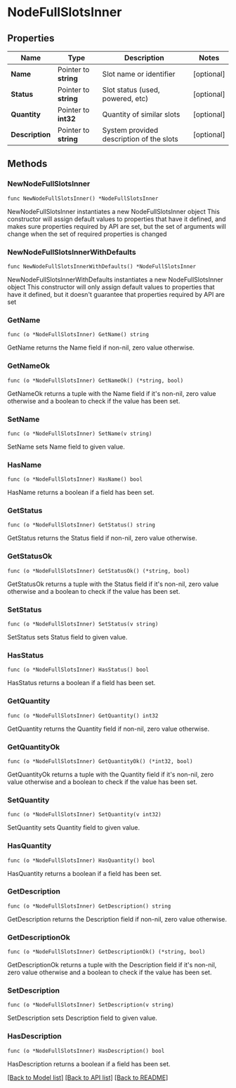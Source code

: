 # NodeFullSlotsInner

## Properties

Name | Type | Description | Notes
------------ | ------------- | ------------- | -------------
**Name** | Pointer to **string** | Slot name or identifier | [optional] 
**Status** | Pointer to **string** | Slot status (used, powered, etc) | [optional] 
**Quantity** | Pointer to **int32** | Quantity of similar slots | [optional] 
**Description** | Pointer to **string** | System provided description of the slots | [optional] 

## Methods

### NewNodeFullSlotsInner

`func NewNodeFullSlotsInner() *NodeFullSlotsInner`

NewNodeFullSlotsInner instantiates a new NodeFullSlotsInner object
This constructor will assign default values to properties that have it defined,
and makes sure properties required by API are set, but the set of arguments
will change when the set of required properties is changed

### NewNodeFullSlotsInnerWithDefaults

`func NewNodeFullSlotsInnerWithDefaults() *NodeFullSlotsInner`

NewNodeFullSlotsInnerWithDefaults instantiates a new NodeFullSlotsInner object
This constructor will only assign default values to properties that have it defined,
but it doesn't guarantee that properties required by API are set

### GetName

`func (o *NodeFullSlotsInner) GetName() string`

GetName returns the Name field if non-nil, zero value otherwise.

### GetNameOk

`func (o *NodeFullSlotsInner) GetNameOk() (*string, bool)`

GetNameOk returns a tuple with the Name field if it's non-nil, zero value otherwise
and a boolean to check if the value has been set.

### SetName

`func (o *NodeFullSlotsInner) SetName(v string)`

SetName sets Name field to given value.

### HasName

`func (o *NodeFullSlotsInner) HasName() bool`

HasName returns a boolean if a field has been set.

### GetStatus

`func (o *NodeFullSlotsInner) GetStatus() string`

GetStatus returns the Status field if non-nil, zero value otherwise.

### GetStatusOk

`func (o *NodeFullSlotsInner) GetStatusOk() (*string, bool)`

GetStatusOk returns a tuple with the Status field if it's non-nil, zero value otherwise
and a boolean to check if the value has been set.

### SetStatus

`func (o *NodeFullSlotsInner) SetStatus(v string)`

SetStatus sets Status field to given value.

### HasStatus

`func (o *NodeFullSlotsInner) HasStatus() bool`

HasStatus returns a boolean if a field has been set.

### GetQuantity

`func (o *NodeFullSlotsInner) GetQuantity() int32`

GetQuantity returns the Quantity field if non-nil, zero value otherwise.

### GetQuantityOk

`func (o *NodeFullSlotsInner) GetQuantityOk() (*int32, bool)`

GetQuantityOk returns a tuple with the Quantity field if it's non-nil, zero value otherwise
and a boolean to check if the value has been set.

### SetQuantity

`func (o *NodeFullSlotsInner) SetQuantity(v int32)`

SetQuantity sets Quantity field to given value.

### HasQuantity

`func (o *NodeFullSlotsInner) HasQuantity() bool`

HasQuantity returns a boolean if a field has been set.

### GetDescription

`func (o *NodeFullSlotsInner) GetDescription() string`

GetDescription returns the Description field if non-nil, zero value otherwise.

### GetDescriptionOk

`func (o *NodeFullSlotsInner) GetDescriptionOk() (*string, bool)`

GetDescriptionOk returns a tuple with the Description field if it's non-nil, zero value otherwise
and a boolean to check if the value has been set.

### SetDescription

`func (o *NodeFullSlotsInner) SetDescription(v string)`

SetDescription sets Description field to given value.

### HasDescription

`func (o *NodeFullSlotsInner) HasDescription() bool`

HasDescription returns a boolean if a field has been set.


[[Back to Model list]](../README.md#documentation-for-models) [[Back to API list]](../README.md#documentation-for-api-endpoints) [[Back to README]](../README.md)



